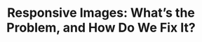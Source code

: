---
title: 'Responsive Images: What’s the Problem, and How Do We Fix It?'
authors:
- matt-wilcox
layout: article
---